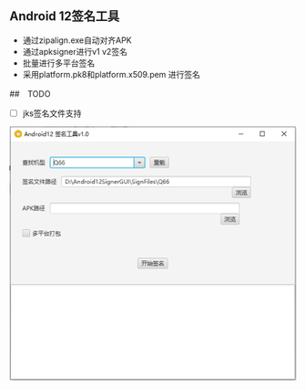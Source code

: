 ## Android 12签名工具  
- 通过zipalign.exe自动对齐APK  
- 通过apksigner进行v1 v2签名
- 批量进行多平台签名
- 采用platform.pk8和platform.x509.pem 进行签名

##　TODO 
- [ ] jks签名文件支持　　



![截图](screenshots.png)